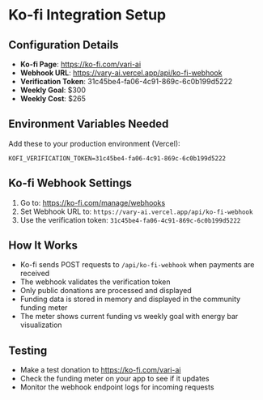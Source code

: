 # Ko-fi Integration Setup

## Configuration Details
- **Ko-fi Page**: https://ko-fi.com/vari-ai
- **Webhook URL**: https://vary-ai.vercel.app/api/ko-fi-webhook
- **Verification Token**: 31c45be4-fa06-4c91-869c-6c0b199d5222
- **Weekly Goal**: $300
- **Weekly Cost**: $265

## Environment Variables Needed
Add these to your production environment (Vercel):
```
KOFI_VERIFICATION_TOKEN=31c45be4-fa06-4c91-869c-6c0b199d5222
```

## Ko-fi Webhook Settings
1. Go to: https://ko-fi.com/manage/webhooks
2. Set Webhook URL to: `https://vary-ai.vercel.app/api/ko-fi-webhook`
3. Use the verification token: `31c45be4-fa06-4c91-869c-6c0b199d5222`

## How It Works
- Ko-fi sends POST requests to `/api/ko-fi-webhook` when payments are received
- The webhook validates the verification token
- Only public donations are processed and displayed
- Funding data is stored in memory and displayed in the community funding meter
- The meter shows current funding vs weekly goal with energy bar visualization

## Testing
- Make a test donation to https://ko-fi.com/vari-ai
- Check the funding meter on your app to see if it updates
- Monitor the webhook endpoint logs for incoming requests
